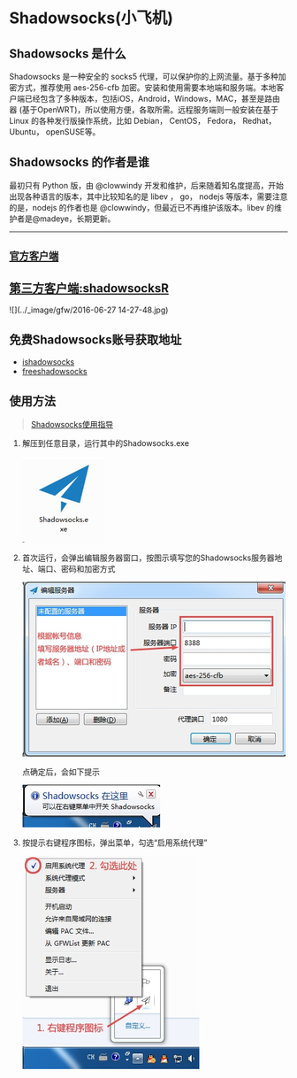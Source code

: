 # Shadowsocks(小飞机)

## Shadowsocks 是什么
Shadowsocks 是一种安全的 socks5 代理，可以保护你的上网流量。基于多种加密方式，推荐使用 aes-256-cfb 加密。安装和使用需要本地端和服务端。本地客户端已经包含了多种版本，包括iOS，Android，Windows，MAC，甚至是路由器 (基于OpenWRT)，所以使用方便，各取所需。远程服务端则一般安装在基于 Linux 的各种发行版操作系统，比如 Debian， CentOS， Fedora， Redhat， Ubuntu， openSUSE等。

## Shadowsocks 的作者是谁
最初只有 Python 版，由 @clowwindy 开发和维护，后来随着知名度提高，开始出现各种语言的版本，其中比较知名的是 libev ， go， nodejs 等版本，需要注意的是，nodejs 的作者也是 @clowwindy，但最近已不再维护该版本。libev 的维护者是@madeye，长期更新。

- - - - -

## **[`官方客户端`](https://github.com/shadowsocks/shadowsocks-windows/releases)**

## [第三方客户端:shadowsocksR](https://github.com/breakwa11/shadowsocks-rss)
![](../_image/gfw/2016-06-27 14-27-48.jpg)

## 免费Shadowsocks账号获取地址

- [ishadowsocks](http://www.ishadowsocks.net/)
- [freeshadowsocks](https://freessr.xyz/)

## 使用方法

> [Shadowsocks使用指导](https://www.dou-bi.co/ss-jc26/)

1. 解压到任意目录，运行其中的Shadowsocks.exe

    ![解压到任意目录，运行其中的SHADOWSOCKS.EXE](./_image/2017-01-03-12-27-25.jpg)

2. 首次运行，会弹出编辑服务器窗口，按图示填写您的Shadowsocks服务器地址、端口、密码和加密方式

    ![首次运行，会弹出编辑服务器窗口，按图示填写您的SHADOWSOCKS服务器地址，端口，密码和加密方式，点确定](./_image/2017-01-03-12-27-48.jpg)

    点确定后，会如下提示

    ![系统托盘气泡提示](./_image/2017-01-03-12-28-12.jpg)

3. 按提示右键程序图标，弹出菜单，勾选“启用系统代理”

    ![勾选“启用系统代理”](./_image/2017-01-03-12-28-33.jpg)

